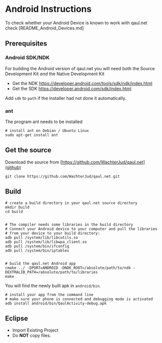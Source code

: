 Android Instructions
====================

To check whether your Android Device is known to work with qaul.net check 
[README_Android_Devices.md]


Prerequisites
-------------

### Android SDK/NDK

For building the Android version of qaul.net you will need both the Source
Development Kit *and* the Native Development Kit

* Get the NDK https://developer.android.com/tools/sdk/ndk/index.html
* Get the SDK https://developer.android.com/sdk/index.html

Add `sdk` to `path` if the installer had not done it automatically.


### ant

The program ant needs to be installed

	# install ant on Debian / Ubuntu Linux
	sudo apt-get install ant


Get the source
--------------

Download the source from [https://github.com/WachterJud/qaul.net](github)

	git clone https://github.com/WachterJud/qaul.net.git



Build
-----

	# create a build directory in your qaul.net source directory
	mkdir build
	cd build


	# The compiler needs some libraries in the build directory
	# Connect your Android device to your computer and pull the libraries
	# from your device to your build directory:
	adb pull /system/lib/libcutils.so
	adb pull /system/lib/libwpa_client.so
	adb pull /system/bin/ifconfig
	adb pull /system/bin/iptables


	# build the qaul.net Android app
	cmake ../ -DPORT=ANDROID -DNDK_ROOT=/absolute/path/to/ndk -DEXTRALIB_PATH=/absolute/path/to/libraries
	make


You will find the newly built apk in `android/bin`.

    # install your app from the command line
    # make sure your phone is connected and debugging mode is activated
    adb install android/bin/QaulActivity-debug.apk


Eclipse
-------

- Import Existing Project
- Do **NOT** copy files.

